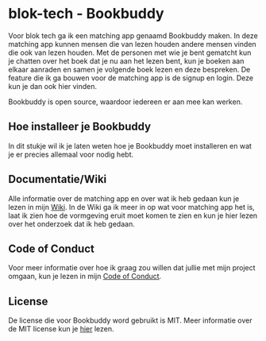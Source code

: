 ![]()
# blok-tech - Bookbuddy
Voor blok tech ga ik een matching app genaamd Bookbuddy maken. In deze matching app kunnen mensen die van lezen houden andere mensen vinden die ook van lezen houden. Met de personen met wie je bent gematcht kun je chatten over het boek dat je nu aan het lezen bent, kun je boeken aan elkaar aanraden en samen je volgende boek lezen en deze bespreken. De feature die ik ga bouwen voor de matching app is de signup en login. Deze kun je dan ook hier vinden.

Bookbuddy is open source, waardoor iedereen er aan mee kan werken.

## Hoe installeer je Bookbuddy
In dit stukje wil ik je laten weten hoe je Bookbuddy moet installeren en wat je er precies allemaal voor nodig hebt.


## Documentatie/Wiki
Alle informatie over de matching app en over wat ik heb gedaan kun je lezen in mijn [Wiki](https://github.com/Inevdhoven/blok-tech/wiki). In de Wiki ga ik meer in op wat voor matching app het is, laat ik zien hoe de vormgeving eruit moet komen te zien en kun je hier lezen over het onderzoek dat ik heb gedaan.

## Code of Conduct
Voor meer informatie over hoe ik graag zou willen dat jullie met mijn project omgaan, kun je lezen in mijn [Code of Conduct](https://github.com/Inevdhoven/blok-tech/CODE_OF_CONDUCT.md).

## License
De license die voor Bookbuddy word gebruikt is MIT. Meer informatie over de MIT license kun je [hier](https://github.com/Inevdhoven/blok-tech/blob/main/license) lezen.